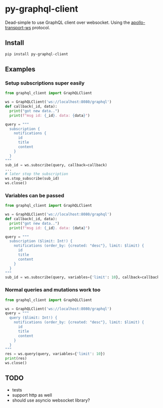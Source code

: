 # py-graphql-client
Dead-simple to use GraphQL client over websocket. Using the
[apollo-transport-ws](https://github.com/apollographql/subscriptions-transport-ws/blob/master/PROTOCOL.md)
protocol.

## Install

```bash
pip install py-graphql-client
```

## Examples

### Setup subscriptions super easily

```python
from graphql_client import GraphQLClient

ws = GraphQLClient('ws://localhost:8080/graphql')
def callback(_id, data):
  print("got new data..")
  print(f"msg id: {_id}. data: {data}")

query = """
  subscription {
    notifications {
      id
      title
      content
    }
  }
"""
sub_id = ws.subscribe(query, callback=callback)
...
# later stop the subscription
ws.stop_subscribe(sub_id)
ws.close()
```

### Variables can be passed

```python
from graphql_client import GraphQLClient

ws = GraphQLClient('ws://localhost:8080/graphql')
def callback(_id, data):
  print("got new data..")
  print(f"msg id: {_id}. data: {data}")

query = """
  subscription ($limit: Int!) {
    notifications (order_by: {created: "desc"}, limit: $limit) {
      id
      title
      content
    }
  }
"""
sub_id = ws.subscribe(query, variables={'limit': 10}, callback=callback)
```

### Normal queries and mutations work too

```python
from graphql_client import GraphQLClient

ws = GraphQLClient('ws://localhost:8080/graphql')
query = """
  query ($limit: Int!) {
    notifications (order_by: {created: "desc"}, limit: $limit) {
      id
      title
      content
    }
  }
"""
res = ws.query(query, variables={'limit': 10})
print(res)
ws.close()
```


## TODO
- tests
- support http as well
- should use asyncio websocket library?
